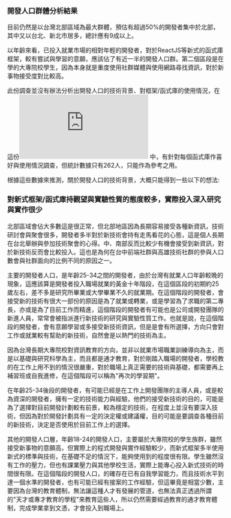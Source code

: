 ### 開發人口群體分析結果

目前仍然是以台灣北部區域為最大群體，預估有超過50%的開發者集中於北部，其中又以台北、新北市居多，總計應有9成以上。

以年齡來看，已投入就業市場的相對年輕的開發者，對於ReactJS等新式的函式庫框架，較有嘗試與學習的意願，應該佔了有近一半的開發人口群。第二個區段是在學的大專院校學生，因為本身就是重度使用社群媒體與使用網路尋找資訊，對於新事物接受度對比較高。

此份調查並沒有辦法分析出開發人口的技術背景、對框架/函式庫的使用情況，在這份![JavaScript前端框架大調查](http://mapler-learn.blogspot.tw/2016/11/javascript.html)
中，有針對每個函式庫作喜好與使用情況調查，但統計數據只有262人，只能作為參考之用。

根據這些數據來推測，關於開發人口的技術背景，大概只能得到一些以下的想法:

### 對新式框架/函式庫持觀望與實驗性質的態度較多，實際投入深入研究與實作很少

北部區域會佔大多數這是很正常，但北部地區因為長期容易接受各種新資訊，技術研討會與聚會很多，開發者多半對於新技術會持有走馬看花的心態，這是個人長期在台北舉辦與參加技術聚會的心得。中、南部反而比較少有機會接受到新資訊，對於新技術反而會比較投入。這也是為何在台中前端社群與高雄技術社群的參與人口數會與社群面向的比例不同的原因之一。

主要的開發者人口，是年齡25-34之間的開發者，由於台灣有就業人口年齡較晚的現象，這應該算是開發者投入職場就業的黃金十年階段，在這個區段的初期約25歲左右，差不多是研究所畢業或大學畢業不久的就業期。在這個階段的開發者，會接受新的技術有很大一部份的原因是為了就業或轉業，或是學習為了求職的第二專長，亦或是為了目前工作而精進，這個階段的開發者有可能也是公司或開發團隊的新進人員，常常會被指派進行新技術的研究與實驗性質工作。也就是說，在這個階段的開發者，會有意願學習或多接受新技術資訊，但是是會有所選擇，方向只會對工作或就業較有幫助的新技術，自然會是以熱門的技術為主。

因為台灣長期大專院校對資訊教育的方向，並非以就業市場職業訓練導向為主，而是以基礎與研究科學為主，而且都是通才教育，對於剛踏入職場的開發者，學校教的在工作上用不到的情況很嚴重，對於職場上真正需要的技術與基礎，都需要再上補習班或自我進修，在這個階段可以稱為"再次的學習期"。

在年齡25-34後段的開發者，有可能已經是在工作上開發團隊的主導人員，或是較為資深的開發者，擁有一定的技術能力與經驗，他們的接受新技術的目的，可能是為了選擇對目前開發計劃較有前景，較為穩定的技術，在程度上並沒有要深入技術，但因為對於開發計劃具有一定的決定權或建議權，目的可能是要調查各種目前的新技術，決定是否使用於目前工作上的選擇。

其他的開發人口層，年齡18-24的開發人口，主要屬於大專院校的學生族群，雖然接受新事物的意願高，但實際上的程式開發與實作經驗較少，而新式框架多半使用新式的標準與技術，在基礎不足的情況下，能夠使用到的程度很有限。學生雖然沒有工作的壓力，但也有課業壓力與其他學校生活，實際上能專心投入新式技術的時間很有限。在這個階段的開發人口，的確存在已有自我學習能力，而且技術水平到達一個水準的開發者，也有可能已經有接案的工作經驗，但這畢竟是相當少數，主要因為台灣的教育體制，無法讓這種人才有發展的管道，也無法真正透過所謂的"天才或專才教育的學程"來教育這些人，所以仍然需要經過教育的通才教育體制，完成學業拿到文憑，才會投入到職場上。

### 




